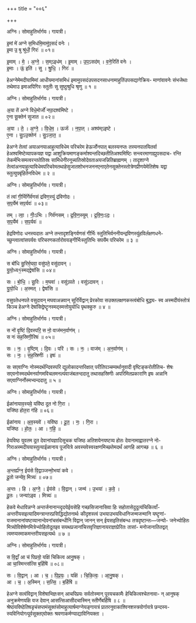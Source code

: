 +++
title = "००६"

+++


अग्निः। सोमाहुतिर्भार्गवः। गायत्री।

इ॒मां मे॑ अग्ने स॒मिध॑मि॒मामु॑प॒सदं॑ वनेः ।  
इ॒मा उ॒ षु श्रु॑धी॒ गिरः॑ ॥ ०१॥

इ॒माम् । मे॒ । अ॒ग्ने॒ । स॒म्ऽइध॑म् । इ॒माम् । उ॒प॒ऽसद॑म् । व॒ने॒रिति॑ वनेः ।  
इ॒माः । ऊं॒ इति॑ । सु । श्रु॒धि॒ । गिरः॑ ॥

हेअग्नेमेमदीयामिमां आधीयमानांसमिधं इमामुपसदंउपसदनसाधनामाहुतिंउपसद्यागेक्रिय- माणांवावनेः संभजेथाः तथेमाउ इमाअपिगिरः स्तुतीः सु सुष्ठुश्रुधि श्रृणु ॥ १ ॥

अग्निः। सोमाहुतिर्भार्गवः। गायत्री।

अ॒या ते॑ अग्ने विधे॒मोर्जो॑ नपा॒दश्व॑मिष्टे ।  
ए॒ना सू॒क्तेन॑ सुजात ॥ ०२॥

अ॒या । ते॒ । अ॒ग्ने॒ । वि॒धे॒म॒ । ऊर्जः॑ । न॒पा॒त् । अश्व॑म्ऽइष्टे ।  
ए॒ना । सु॒ऽउ॒क्तेन॑ । सु॒ऽजा॒त॒ ॥

हेअग्ने तेत्वां अयाअनयाआहुत्याविधेम परिचरेम हेऊर्जोनपात् बलस्यनप्तः तस्यनपातयितर्वा हेअश्वमिष्टेव्यापकयज्ञ यद्वा आशुक्रियमाणङ्कर्माश्वन्तदिच्छतीतिअश्वमिष्टिः सन्त्वरमाणाह्युपसदाच- रन्ति तेकर्मभिःसमत्वरन्ततेतिस्रः सामिधेनीरनूच्यतिस्रोदेवताअयजन्नितिब्राह्मणम् । तादृशाग्ने तेत्वांअनयाहुत्याविधेमपरिचरेमतथाहेसुजातशोभनजननएनाएतेनसूक्तेनस्तोत्रेणप्रीणयेमेतिशेषः यद्वा स्तुत्युपबृंहितेनविधेम ॥ २ ॥

अग्निः। सोमाहुतिर्भार्गवः। गायत्री।

तं त्वा॑ गी॒र्भिर्गिर्व॑णसं द्रविण॒स्युं द्र॑विणोदः ।  
स॒प॒र्येम॑ सप॒र्यवः॑ ॥ ०३॥

तम् । त्वा॒ । गीः॒ऽभिः । गिर्व॑णसम् । द्र॒वि॒ण॒स्युम् । द्र॒वि॒णः॒ऽदः॒ ।  
स॒प॒र्येम॑ । स॒प॒र्यवः॑ ॥

हेद्रविणोदः धनस्यदातः अग्ने तन्तादृशङ्गिर्वणसं गीर्भिः स्तुतिभिर्वननीयन्द्रविणस्युंहविर्लक्षणधने- च्छुन्त्वात्वांसपर्यवः परिचरणकर्तारोवयङ्गीर्भिःस्तुतिभिः सपर्येम परिचरेम ॥ ३ ॥

अग्निः। सोमाहुतिर्भार्गवः। गायत्री।

स बो॑धि सू॒रिर्म॒घवा॒ वसु॑पते॒ वसु॑दावन् ।  
यु॒यो॒ध्य१॒॑स्मद्द्वेषां॑सि ॥ ०४॥

सः । बो॒धि॒ । सू॒रिः । म॒घवा॑ । वसु॑ऽपते । वसु॑ऽदावन् ।  
यु॒यो॒धि । अ॒स्मत् । द्वेषां॑सि ॥

वसुपतेधनपते वसुदावन् मघवाअन्नवान् सूरिर्विद्वान् प्रेरकोवा सउक्तलक्षणकस्त्वंबोधि बुद्ध्य- स्व अस्मदीयंस्तोत्रं किञ्च हेअग्ने देषांसिद्वेष्टॄनस्मद्स्मत्तोयुयोधि पृथक्कुरु ॥ ४ ॥

अग्निः। सोमाहुतिर्भार्गवः। गायत्री।

स नो॑ वृ॒ष्टिं दि॒वस्परि॒ स नो॒ वाज॑मन॒र्वाण॑म् ।  
स नः॑ सह॒स्रिणी॒रिषः॑ ॥ ०५॥

सः । नः॒ । वृ॒ष्टिम् । दि॒वः । परि॑ । सः । नः॒ । वाज॑म् । अ॒न॒र्वाण॑म् ।  
सः । नः॒ । स॒ह॒स्रिणीः॑ । इषः॑ ॥

सः सएवाग्निः नोस्मदर्थन्दिवस्परि द्युलोकादन्तरिक्षात् परीतिपञ्चम्यर्थानुवादी वृष्टिङ्करोतीतिच- शेषः सएवनोस्मदर्थमनर्वाणमविचलमनल्पंवाजंबलन्ददातु तथासहस्रिणीः अपरिमितप्रकाराणि इषः अन्नानि सएवाग्निर्नोस्मभ्यन्ददातु ॥ ५ ॥

अग्निः। सोमाहुतिर्भार्गवः। गायत्री।

ईळा॑नायाव॒स्यवे॒ यवि॑ष्ठ दूत नो गि॒रा ।  
यजि॑ष्ठ होत॒रा ग॑हि ॥ ०६॥

ईळा॑नाय । अ॒व॒स्यवे॑ । यवि॑ष्ठ । दू॒त॒ । नः॒ । गि॒रा ।  
यजि॑ष्ठ । हो॒तः॒ । आ । ग॒हि॒ ॥

हेयविष्ठ युवतम दूत देवानांयज्ञादिसूचक यजिष्ठ अतिशयेनयष्टव्य होतः देवानामाह्वातरग्ने नो- गिराअस्मदीययास्तुत्याईळानाय पूजयित्रे अवस्यवेस्वरक्षणमिच्छतेमदर्थं आगहि आगच्छ ॥ ६ ॥

अग्निः। सोमाहुतिर्भार्गवः। गायत्री।

अ॒न्तर्ह्य॑ग्न॒ ईय॑से वि॒द्वाञ्जन्मो॒भया॑ कवे ।  
दू॒तो जन्ये॑व॒ मित्र्यः॑ ॥ ०७॥

अ॒न्तः । हि । अ॒ग्ने॒ । ईय॑से । वि॒द्वान् । जन्म॑ । उ॒भया॑ । क॒वे॒ ।  
दू॒तः । जन्या॑ऽइव । मित्र्यः॑ ॥

हेकवे मेधाविन्नग्ने अन्तर्जनानान्त्दृदयेईयसेहि गच्छसिजानासिवा हिः सहोतासेदुदूत्यंचिकित्वाँ- अन्तरीयसइत्यादिमन्त्रान्तरप्रसिद्धिद्योतनार्थः कीदृशस्त्वं उभयाउभयविधानिजन्मजन्मानि यष्टॄणां- यजमानानांयष्टव्यानान्देवनांचसंबन्धीनि विद्वान् जानन् सन् ईयसइतिसंबन्धः तत्रदृष्टान्तः—जन्यो- जनेभ्योहितः मित्र्योविशेषेणमित्रेभ्योहितोदूतइव सयथप्रजानांचित्तवृत्तिज्ञानायराज्ञाप्रेरितः तासां- मनोजानातितद्वत् त्वमप्यस्माकमन्तरीयसइत्यर्थः ॥ ७ ॥

अग्निः। सोमाहुतिर्भार्गवः। गायत्री।

स वि॒द्वाँ आ च॑ पिप्रयो॒ यक्षि॑ चिकित्व आनु॒षक् ।  
आ चा॒स्मिन्त्स॑त्सि ब॒र्हिषि॑ ॥ ०८॥

सः । वि॒द्वान् । आ । च॒ । पि॒प्र॒यः॒ । यक्षि॑ । चि॒कि॒त्वः॒ । आ॒नु॒षक् ।  
आ । च॒ । अ॒स्मिन् । स॒त्सि॒ । ब॒र्हिषि॑ ॥

हेअग्ने सत्वंविद्वान् विशेषाभिज्ञःसन् आचपिप्रयः सर्वतोस्मान् पूरयचकामैः हेचिकित्वश्चेतनावा- न् आनुषक् अनुक्रमेणयक्षि यज देवान् आसत्सिआसीदचास्मिन् स्तीर्णेबर्हिषि ॥ ८ ॥श्रेष्ठंयविष्ठेतिषडृचंसप्तमंसूक्तंसोमाहुत्यार्षमाग्नेयङ्गायत्रं प्रातरनुवाकाश्विनशस्त्रयोर्गायत्रे छन्दस्य- स्यविनियोगःपूर्वसूक्तएवोक्तः श्रवणाकर्मण्याद्याविनियक्ता ।